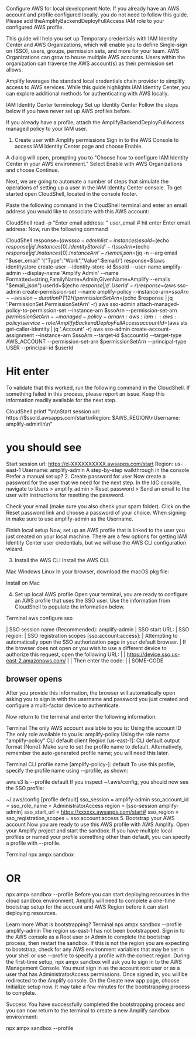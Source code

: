 Configure AWS for local development
Note: If you already have an AWS account and profile configured locally, you do not need to follow this guide. Please add theAmplifyBackendDeployFullAccess IAM role to your configured AWS profile.

This guide will help you set up Temporary credentials with IAM Identity Center and AWS Organizations, which will enable you to define Single-sign on (SSO), users, groups, permission sets, and more for your team. AWS Organizations can grow to house multiple AWS accounts. Users within the organization can traverse the AWS account(s) as their permission set allows.

Amplify leverages the standard local credentials chain provider to simplify access to AWS services. While this guide highlights IAM Identity Center, you can explore additional methods for authenticating with AWS locally.

IAM Identity Center terminology
Set up Identity Center
Follow the steps below if you have never set up AWS profiles before.


If you already have a profile, attach the AmplifyBackendDeployFullAccess managed policy to your IAM user.

1. Create user with Amplify permissions
Sign in to the AWS Console to access IAM Identity Center page and choose Enable.



A dialog will open, prompting you to "Choose how to configure IAM Identity Center in your AWS environment." Select Enable with AWS Organizations and choose Continue.



Next, we are going to automate a number of steps that simulate the operations of setting up a user in the IAM Identity Center console. To get started open CloudShell, located in the console footer.

Paste the following command in the CloudShell terminal and enter an email address you would like to associate with this AWS account:

CloudShell
read -p "Enter email address: " user_email # hit enter
Enter email address: <your-email-address>
Now, run the following command

CloudShell
response=$(aws sso-admin list-instances)
ssoId=$(echo $response | jq '.Instances[0].IdentityStoreId' -r)
ssoArn=$(echo $response | jq '.Instances[0].InstanceArn' -r)
email_json=$(jq -n --arg email "$user_email" '{"Type":"Work","Value":$email}')
response=$(aws identitystore create-user --identity-store-id $ssoId --user-name amplify-admin --display-name 'Amplify Admin' --name Formatted=string,FamilyName=Admin,GivenName=Amplify --emails "$email_json")
userId=$(echo $response | jq '.UserId' -r)
response=$(aws sso-admin create-permission-set --name amplify-policy --instance-arn=$ssoArn --session-duration PT12H)
permissionSetArn=$(echo $response | jq '.PermissionSet.PermissionSetArn' -r)
aws sso-admin attach-managed-policy-to-permission-set --instance-arn $ssoArn --permission-set-arn $permissionSetArn --managed-policy-arn arn:aws:iam::aws:policy/service-role/AmplifyBackendDeployFullAccess
accountId=$(aws sts get-caller-identity | jq '.Account' -r)
aws sso-admin create-account-assignment --instance-arn $ssoArn --target-id $accountId --target-type AWS_ACCOUNT --permission-set-arn $permissionSetArn --principal-type USER --principal-id $userId
# Hit enter
To validate that this worked, run the following command in the CloudShell. If something failed in this process, please report an issue. Keep this information readily available for the next step.

CloudShell
printf "\n\nStart session url: https://$ssoId.awsapps.com/start\nRegion: $AWS_REGION\nUsername: amplify-admin\n\n"

# you should see
Start session url: https://d-XXXXXXXXXX.awsapps.com/start
Region: us-east-1
Username: amplify-admin
A step-by-step walkthrough in the console
Prefer a manual set up?
2. Create password for user
Now create a password for the user that we need for the next step. In the IdC console, navigate to Users > amplify_admin > Reset password > Send an email to the user with instructions for resetting the password.

Check your email (make sure you also check your spam folder). Click on the Reset password link and choose a password of your choice. When signing in make sure to use amplify-admin as the Username.



Finish local setup
Now, set up an AWS profile that is linked to the user you just created on your local machine. There are a few options for getting IAM Identity Center user credentials, but we will use the AWS CLI configuration wizard.

3. Install the AWS CLI
Install the AWS CLI.

Mac
Windows
Linux
In your browser, download the macOS pkg file:

Install on Mac

4. Set up local AWS profile
Open your terminal, you are ready to configure an AWS profile that uses the SSO user. Use the information from CloudShell to populate the information below.

Terminal
aws configure sso

| SSO session name (Recommended): amplify-admin
| SSO start URL: <START SESSION URL>
| SSO region: <your-region>
| SSO registration scopes [sso:account:access]: <leave blank>
| Attempting to automatically open the SSO authorization page in your default browser.
| If the browser does not open or you wish to use a different device to authorize this request, open the following URL:
|
| https://device.sso.us-east-2.amazonaws.com/
|
| Then enter the code:
|
| SOME-CODE

## browser opens
After you provide this information, the browser will automatically open asking you to sign in with the username and password you just created and configure a multi-factor device to authenticate.

Now return to the terminal and enter the following information:

Terminal
The only AWS account available to you is: <your-aws-account-id>
Using the account ID <your-aws-account-id>
The only role available to you is: amplify-policy
Using the role name "amplify-policy"
CLI default client Region [us-east-1]: <your-region>
CLI default output format [None]:
Make sure to set the profile name to default. Alternatively, remember the auto-generated profile name; you will need this later.

Terminal
CLI profile name [amplify-policy-<your-aws-account-id>]: default
To use this profile, specify the profile name using --profile, as shown:

aws s3 ls --profile default
If you inspect ~/.aws/config, you should now see the SSO profile:

~/.aws/config
[profile default]
sso_session = amplify-admin
sso_account_id = <your-aws-account-id>
sso_role_name = AdministratorAccess
region = <your-region>
[sso-session amplify-admin]
sso_start_url = https://xxxxxx.awsapps.com/start#
sso_region = <your-region>
sso_registration_scopes = sso:account:access
5. Bootstrap your AWS account
Now you are ready to use this AWS profile with AWS Amplify. Open your Amplify project and start the sandbox. If you have multiple local profiles or named your profile something other than default, you can specify a profile with --profile.

Terminal
npx ampx sandbox

# OR

npx ampx sandbox --profile <profile-name>
Before you can start deploying resources in the cloud sandbox environment, Amplify will need to complete a one-time bootstrap setup for the account and AWS Region before it can start deploying resources.

Learn more
What is bootstrapping?
Terminal
npx ampx sandbox --profile amplify-admin
The region us-east-1 has not been bootstrapped. Sign in to the AWS console as a Root user or Admin to complete the bootstrap process, then restart the sandbox.
If this is not the region you are expecting to bootstrap, check for any AWS environment variables that may be set in your shell or use --profile <profile-name> to specify a profile with the correct region.
During the first-time setup, npx ampx sandbox will ask you to sign in to the AWS Management Console. You must sign in as the account root user or as a user that has AdministratorAccess permissions. Once signed in, you will be redirected to the Amplify console. On the Create new app page, choose Initialize setup now. It may take a few minutes for the bootstrapping process to complete.



Success
You have successfully completed the bootstrapping process and you can now return to the terminal to create a new Amplify sandbox environment:

npx ampx sandbox --profile <value>